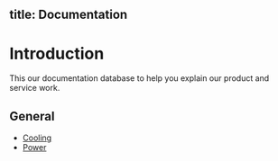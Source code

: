 title: Documentation
---

# Introduction

This our documentation database to help you explain our product and service work.

## General

- [Cooling](general/cooling/index.html)
- [Power](general/power/index.html)
